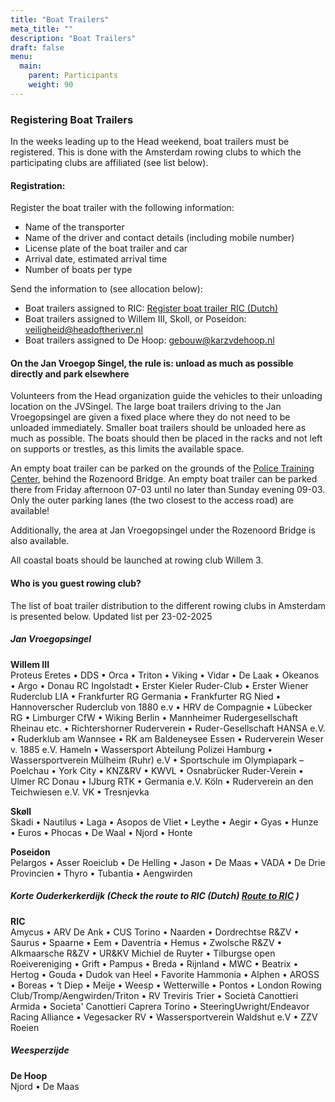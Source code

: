 ```yaml
---
title: "Boat Trailers"
meta_title: ""
description: "Boat Trailers"
draft: false
menu:
  main:
    parent: Participants
    weight: 90
---
```

### Registering Boat Trailers
In the weeks leading up to the Head weekend, boat trailers must be registered. This is done with the Amsterdam rowing clubs to which the participating clubs are affiliated (see list below).

#### Registration:
Register the boat trailer with the following information:

- Name of the transporter
- Name of the driver and contact details (including mobile number)
- License plate of the boat trailer and car
- Arrival date, estimated arrival time
- Number of boats per type

Send the information to (see allocation below):   
- Boat trailers assigned to RIC: [Register boat trailer RIC (Dutch)](https://www.ricamsterdam.nl/botenwagen-aanmelden/)
- Boat trailers assigned to Willem III, Skoll, or Poseidon: veiligheid@headoftheriver.nl
- Boat trailers assigned to De Hoop: gebouw@karzvdehoop.nl

#### On the Jan Vroegop Singel, the rule is: unload as much as possible directly and park elsewhere
Volunteers from the Head organization guide the vehicles to their unloading location on the JVSingel. The large boat trailers driving to the Jan Vroegopsingel are given a fixed place where they do not need to be unloaded immediately. Smaller boat trailers should be unloaded here as much as possible. The boats should then be placed in the racks and not left on supports or trestles, as this limits the available space.

An empty boat trailer can be parked on the grounds of the [Police Training Center](https://maps.app.goo.gl/gxGRTsGy5eKxQnHR9), behind the Rozenoord Bridge. An empty boat trailer can be parked there from Friday afternoon 07-03 until no later than Sunday evening 09-03.    
Only the outer parking lanes (the two closest to the access road) are available!

Additionally, the area at Jan Vroegopsingel under the Rozenoord Bridge is also available.

All coastal boats should be launched at rowing club Willem 3.

#### Who is you guest rowing club?
<!-- The list of boat trailer distribution to the different rowing clubs in Amsterdam will be published early January. -->
The list of boat trailer distribution to the different rowing clubs in Amsterdam is presented below. 
Updated list per 23-02-2025

##### Jan Vroegopsingel
**Willem III**  
Proteus Eretes • DDS • Orca • Triton • Viking • Vidar • De Laak • Okeanos • Argo • Donau RC Ingolstadt • Erster Kieler Ruder-Club • Erster Wiener Ruderclub LIA • Frankfurter RG Germania • Frankfurter RG Nied • Hannoverscher Ruderclub von 1880 e.v • HRV de Compagnie • Lübecker RG • Limburger CfW • Wiking Berlin • Mannheimer Rudergesellschaft Rheinau etc. • Richtershorner Ruderverein • Ruder-Gesellschaft HANSA e.V. • Ruderklub am Wannsee • RK am Baldeneysee Essen • Ruderverein Weser v. 1885 e.V. Hameln • Wassersport Abteilung Polizei Hamburg • Wassersportverein Mülheim (Ruhr) e.V • Sportschule im Olympiapark – Poelchau • York City • KNZ&RV • KWVL • Osnabrücker Ruder-Verein • Ulmer RC Donau • IJburg RTK • Germania e.V. Köln • Ruderverein an den Teichwiesen e.V. VK • Tresnjevka

**Skøll**  
Skadi • Nautilus • Laga • Asopos de Vliet • Leythe • Aegir • Gyas • Hunze • Euros • Phocas • De Waal • Njord • Honte

**Poseidon**  
Pelargos • Asser Roeiclub • De Helling • Jason • De Maas • VADA • De Drie Provincien • Thyro • Tubantia • Aengwirden 

##### Korte Ouderkerkerdijk (Check the route to RIC (Dutch) [Route to RIC](https://www.ricamsterdam.nl/route/) )
**RIC**  
Amycus • ARV De Ank • CUS Torino • Naarden • Dordrechtse R&ZV • Saurus • Spaarne • Eem • Daventria • Hemus • Zwolsche R&ZV • Alkmaarsche R&ZV • UR&KV Michiel de Ruyter • Tilburgse open Roeivereniging • Grift • Pampus • Breda • Rijnland • MWC • Beatrix • Hertog • Gouda • Dudok van Heel • Favorite Hammonia • Alphen • AROSS • Boreas • ‘t Diep • Meije • Weesp • Wetterwille • Pontos • London Rowing Club/Tromp/Aengwirden/Triton • RV Treviris Trier • Società Canottieri Armida • Societa' Canottieri Caprera Torino • SteeringUwright/Endeavor Racing Alliance • Vegesacker RV • Wassersportverein Waldshut e.V • ZZV Roeien

##### Weesperzijde
**De Hoop**   
Njord • De Maas